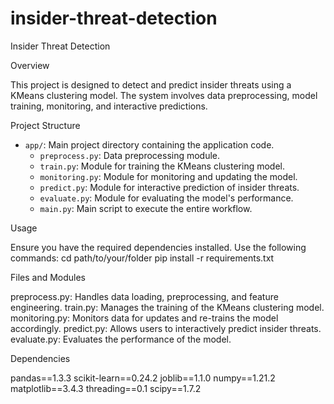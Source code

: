 # insider-threat-detection

Insider Threat Detection

Overview

This project is designed to detect and predict insider threats using a KMeans clustering model. The system involves data preprocessing, model training, monitoring, and interactive predictions.

Project Structure

- `app/`: Main project directory containing the application code.
  - `preprocess.py`: Data preprocessing module.
  - `train.py`: Module for training the KMeans clustering model.
  - `monitoring.py`: Module for monitoring and updating the model.
  - `predict.py`: Module for interactive prediction of insider threats.
  - `evaluate.py`: Module for evaluating the model's performance.
  - `main.py`: Main script to execute the entire workflow.

Usage

Ensure you have the required dependencies installed. Use the following commands:
   cd path/to/your/folder
   pip install -r requirements.txt



Files and Modules

preprocess.py: Handles data loading, preprocessing, and feature engineering.
train.py: Manages the training of the KMeans clustering model.
monitoring.py: Monitors data for updates and re-trains the model accordingly.
predict.py: Allows users to interactively predict insider threats.
evaluate.py: Evaluates the performance of the model.

Dependencies

pandas==1.3.3
scikit-learn==0.24.2
joblib==1.1.0
numpy==1.21.2
matplotlib==3.4.3
threading==0.1
scipy==1.7.2
